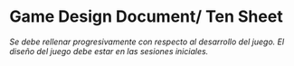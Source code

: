# Game Design Document/ Ten Sheet

*Se debe rellenar progresivamente con respecto al desarrollo del juego. El diseño del juego debe estar en las sesiones iniciales.*
